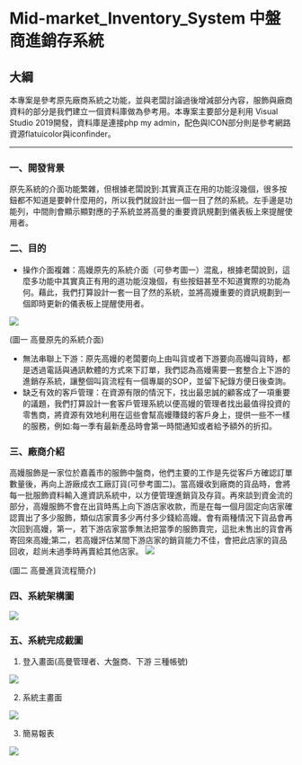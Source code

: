 # Mid-market_Inventory_System 中盤商進銷存系統

## 大綱
本專案是參考原先廠商系統之功能，並與老闆討論過後增減部分內容，服飾與廠商資料的部分是我們建立一個資料庫做為參考用。本專案主要部分是利用 Visual Studio 2019開發，資料庫是連接php my admin，配色與ICON部分則是參考網路資源flatuicolor與iconfinder。
  
---
### 一、開發背景
原先系統的介面功能繁雜，但根據老闆說到:其實真正在用的功能沒幾個，很多按鈕都不知道是要幹什麼用的，所以我們就設計出一個一目了然的系統。左手邊是功能列，中間則會顯示顯對應的子系統並將高曼的重要資訊規劃到儀表板上來提醒使用者。

### 二、目的
- 操作介面複雜：高嫚原先的系統介面（可參考圖一）混亂，根據老闆說到，這麼多功能中其實真正有用的道功能沒幾個，有些按鈕甚至不知道實際的功能為何。藉此，我們打算設計一套一目了然的系統，並將高嫚重要的資訊規劃到一個即時更新的儀表板上提醒使用者。

![](https://i.imgur.com/O7x88Tg.png)

(圖一 高曼原先的系統介面)

- 無法串聯上下游：原先高嫚的老闆要向上由叫貨或者下游要向高嫚叫貨時，都是透過電話與通訊軟體的方式來下訂單，我們認為高嫚需要一套整合上下游的進銷存系統，讓整個叫貨流程有一個專屬的SOP，並留下紀錄方便日後查詢。
- 缺乏有效的客戶管理：在資源有限的情況下，找出最忠誠的顧客成了一項重要的議題，我們打算設計一套客戶管理系統以便高嫚的管理者找出最值得投資的零售商，將資源有效地利用在這些會幫高嫚賺錢的客戶身上，提供一些不一樣的服務，例如:每一季有最新產品時會第一時間通知或者給予額外的折扣。
### 三、廠商介紹
高嫚服飾是一家位於嘉義市的服飾中盤商，他們主要的工作是先從客戶方確認訂單數量後，再向上游廠成衣工廠訂貨(可參考圖二)。當高嫚收到廠商的貨品時，會將每一批服飾資料輸入進資訊系統中，以方便管理進銷貨及存貨。再來談到資金流的部分，高嫚服飾不會在出貨時馬上向下游店家收款，而是在每一個月固定向店家確認賣出了多少服飾，類似店家賣多少再付多少錢給高嫚。會有兩種情況下貨品會再次回到高嫚，第一，若下游店家當季無法把當季的服飾賣完，這批未售出的貨會再寄回來高嫚;第二，若高嫚評估某間下游店家的銷貨能力不佳，會把此店家的貨品回收，趁尚未過季時再賣給其他店家。
![](https://i.imgur.com/Y3vaF0m.png)

(圖二 高曼進貨流程簡介)

### 四、系統架構圖
![](https://i.imgur.com/SkYobcI.png)
### 五、系統完成截圖
1. 登入畫面(高曼管理者、大盤商、下游 三種帳號)

![](https://i.imgur.com/OyagyzD.png)

2. 系統主畫面 

![](https://i.imgur.com/F0gGtKG.png)

3. 簡易報表
 
![](https://i.imgur.com/uNvZbpl.png)

